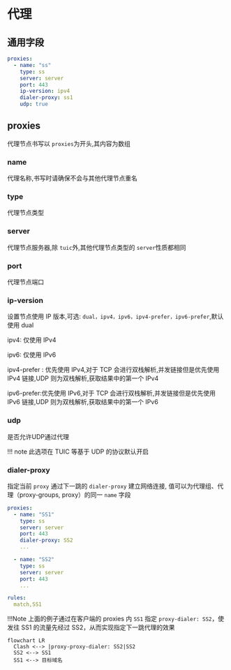# 代理

## 通用字段

```yaml
proxies:
  - name: "ss"
    type: ss
    server: server
    port: 443
    ip-version: ipv4
    dialer-proxy: ss1
    udp: true
```

## proxies

代理节点书写以 `proxies`为开头,其内容为数组

### name

代理名称,书写时请确保不会与其他代理节点重名

### type

代理节点类型

### server

代理节点服务器,除 `tuic`外,其他代理节点类型的 `server`性质都相同

### port

代理节点端口

### ip-version

设置节点使用 IP 版本,可选: `dual，ipv4，ipv6，ipv4-prefer，ipv6-prefer`,默认使用 dual

ipv4: 仅使用 IPv4

ipv6: 仅使用 IPv6

ipv4-prefer : 优先使用 IPv4,对于 TCP 会进行双栈解析,并发链接但是优先使用 IPv4 链接,UDP 则为双栈解析,获取结果中的第一个 IPv4

ipv6-prefer:优先使用 IPv6,对于 TCP 会进行双栈解析,并发链接但是优先使用 IPv6 链接,UDP 则为双栈解析,获取结果中的第一个 IPv6

### udp

是否允许UDP通过代理

!!! note
    此选项在 TUIC 等基于 UDP 的协议默认开启

### dialer-proxy

指定当前 `proxy` 通过下一跳的 `dialer-proxy` 建立网络连接, 值可以为代理组、代理（proxy-groups, proxy）的同一 `name` 字段

```yaml
proxies:
  - name: "SS1"
    type: ss
    server: server
    port: 443
    dialer-proxy: SS2
    ...

  - name: "SS2"
    type: ss
    server: server
    port: 443
    ...

rules:
  match,SS1

```

!!!Note
    上面的例子通过在客户端的 proxies 内 `SS1` 指定 `proxy-dialer: SS2`，使发往 SS1 的流量先经过 SS2，从而实现指定下一跳代理的效果


```mermaid
flowchart LR
  Clash <--> |proxy-proxy-dialer: SS2|SS2
  SS2 <--> SS1
  SS1 <--> 目标域名

```
